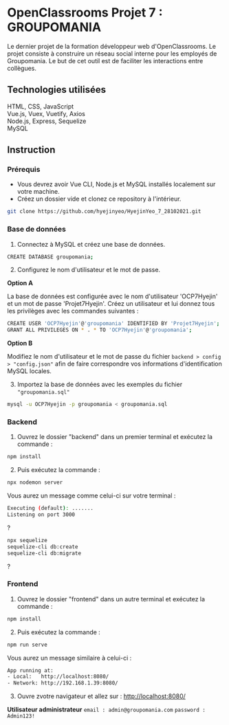 # OpenClassrooms Projet 7 : GROUPOMANIA

Le dernier projet de la formation développeur web d'OpenClassrooms. Le projet consiste à construire un réseau social interne pour les employés de Groupomania. Le but de cet outil est de faciliter les interactions entre collègues. 




## Technologies utilisées

HTML, CSS, JavaScript\
Vue.js, Vuex, Vuetify, Axios\
Node.js, Express, Sequelize\
MySQL


## Instruction

### Prérequis
- Vous devrez avoir Vue CLI, Node.js et MySQL installés localement sur votre machine.
- Créez un dossier vide et clonez ce repository à l'intérieur.

```bash
git clone https://github.com/hyejinyeo/HyejinYeo_7_28102021.git
```


### Base de données
1. Connectez à MySQL et créez une base de données.
```bash
CREATE DATABASE groupomania;
```
2. Configurez le nom d'utilisateur et le mot de passe.

**Option A**

La base de données est configurée avec le nom d'utilisateur 'OCP7Hyejin' et un mot de passe 'Projet7Hyejin'. Créez un utilisateur et lui donnez tous les privilèges avec les commandes suivantes :
```bash
CREATE USER 'OCP7Hyejin'@'groupomania' IDENTIFIED BY 'Projet7Hyejin';
GRANT ALL PRIVILEGES ON * . * TO 'OCP7Hyejin'@'groupomania';
```

**Option B**

Modifiez le nom d'utilisateur et le mot de passe du fichier ```backend > config > "config.json"``` afin de faire correspondre vos informations d'identification MySQL locales.

3) Importez la base de données avec les exemples du fichier ```"groupomania.sql"```
```bash
mysql -u OCP7Hyejin -p groupomania < groupomania.sql
```


### Backend

1) Ouvrez le dossier "backend" dans un premier terminal et exécutez la commande :
```bash
npm install
```
2) Puis exécutez la commande :
```bash 
npx nodemon server
```
Vous aurez un message comme celui-ci sur votre terminal :
```bash
Executing (default): .......
Listening on port 3000
```

?
```bash
npx sequelize
sequelize-cli db:create
sequelize-cli db:migrate
```
?


### Frontend

1) Ouvrez le dossier "frontend" dans un autre terminal et exécutez la commande :
```bash
npm install
```
2) Puis exécutez la commande :
```bash
npm run serve
```
Vous aurez un message similaire à celui-ci :
```bash
App running at:       
- Local:   http://localhost:8080/
- Network: http://192.168.1.39:8080/ 
```
3) Ouvre zvotre navigateur et allez sur : [http://localhost:8080/](http://localhost:8080/)

**Utilisateur administrateur**  ```email : admin@groupomania.com```  ```password : Admin123!```
